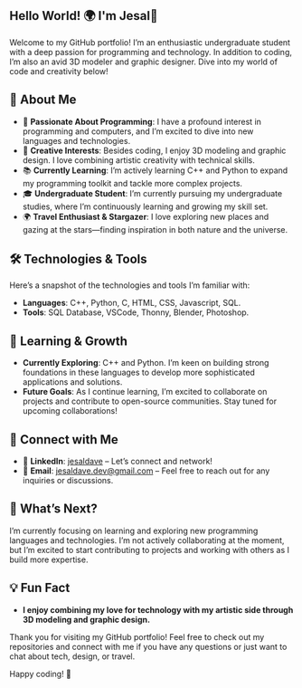 ## Hello World! 🌍 I'm Jesal👋

Welcome to my GitHub portfolio! I’m an enthusiastic undergraduate student with a deep passion for programming and technology. In addition to coding, I’m also an avid 3D modeler and graphic designer. Dive into my world of code and creativity below!

## 🌟 About Me

- 🚀 **Passionate About Programming**: I have a profound interest in programming and computers, and I’m excited to dive into new languages and technologies.
- 🎨 **Creative Interests**: Besides coding, I enjoy 3D modeling and graphic design. I love combining artistic creativity with technical skills.
- 📚 **Currently Learning**: I’m actively learning C++ and Python to expand my programming toolkit and tackle more complex projects.
- 🎓 **Undergraduate Student**: I’m currently pursuing my undergraduate studies, where I’m continuously learning and growing my skill set.
- 🌍 **Travel Enthusiast & Stargazer**: I love exploring new places and gazing at the stars—finding inspiration in both nature and the universe.

## 🛠️ Technologies & Tools

Here’s a snapshot of the technologies and tools I’m familiar with:

- **Languages**: C++, Python, C, HTML, CSS, Javascript, SQL.
- **Tools**: SQL Database, VSCode, Thonny, Blender, Photoshop.

## 🌱 Learning & Growth

- **Currently Exploring**: C++ and Python. I’m keen on building strong foundations in these languages to develop more sophisticated applications and solutions.
- **Future Goals**: As I continue learning, I’m excited to collaborate on projects and contribute to open-source communities. Stay tuned for upcoming collaborations!

## 🔗 Connect with Me

- 💼 **LinkedIn**: [jesaldave](https://www.linkedin.com/in/jesal-dave) – Let’s connect and network!
- 📧 **Email**: jesaldave.dev@gmail.com – Feel free to reach out for any inquiries or discussions.

## 🚀 What’s Next?

I’m currently focusing on learning and exploring new programming languages and technologies. I’m not actively collaborating at the moment, but I’m excited to start contributing to projects and working with others as I build more expertise.

## 💡 Fun Fact

- **I enjoy combining my love for technology with my artistic side through 3D modeling and graphic design.** 

Thank you for visiting my GitHub portfolio! Feel free to check out my repositories and connect with me if you have any questions or just want to chat about tech, design, or travel.

Happy coding! 🎉
